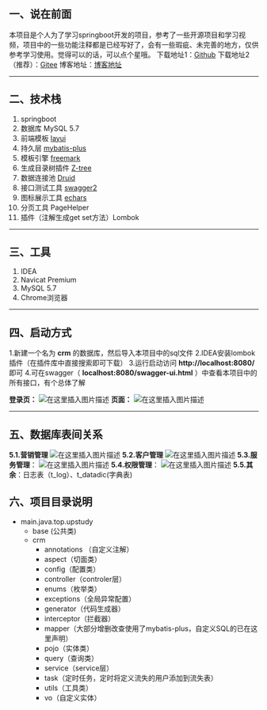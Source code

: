 ## 一、说在前面
本项目是个人为了学习springboot开发的项目，参考了一些开源项目和学习视频，项目中的一些功能注释都是已经写好了，会有一些瑕疵、未完善的地方，仅供参考学习使用。觉得可以的话，可以点个星哦。
下载地址1：[Github](https://github.com/ChangeWeDer/crm)
下载地址2（推荐）：[Gitee](https://gitee.com/changeWeder/crm)
博客地址：[博客地址](https://www.upstudy.top/index.php/archives/39/)
***
## 二、技术栈
1. springboot
2. 数据库 MySQL 5.7
3. 前端模板 [layui](http://www.layui.com/doc)
4. 持久层 [mybatis-plus](https://baomidou.com/guide/)
5. 模板引擎 [freemark](http://freemarker.foofun.cn/)
6. 生成目录树插件 [Z-tree](http://www.treejs.cn/v3/faq.php#_206)
7. 数据连接池 [Druid](https://github.com/alibaba/druid/)
8. 接口测试工具 [swagger2](https://swagger.io/)
9. 图标展示工具 [echars](https://echarts.apache.org/zh/index.html)
10. 分页工具 PageHelper
11. 插件（注解生成get set方法）Lombok
***

## 三、工具
1. IDEA
2. Navicat Premium
3. MySQL 5.7
4. Chrome浏览器
***
## 四、启动方式
1.新建一个名为 **crm** 的数据库，然后导入本项目中的sql文件
2.IDEA安装lombok插件（在插件库中直接搜索即可下载）
3.运行启动访问 **http://localhost:8080/** 即可
4.可在swagger（ **localhost:8080/swagger-ui.html** ）中查看本项目中的所有接口，有个总体了解

**登录页：**
![在这里插入图片描述](https://img-blog.csdnimg.cn/2020111413270439.png?x-oss-process=image/watermark,type_ZmFuZ3poZW5naGVpdGk,shadow_10,text_aHR0cHM6Ly9ibG9nLmNzZG4ubmV0L3dlaXhpbl80Mzg3ODMzMg==,size_16,color_FFFFFF,t_70#pic_center)
**页面：**
![在这里插入图片描述](https://img-blog.csdnimg.cn/20201114132825159.png?x-oss-process=image/watermark,type_ZmFuZ3poZW5naGVpdGk,shadow_10,text_aHR0cHM6Ly9ibG9nLmNzZG4ubmV0L3dlaXhpbl80Mzg3ODMzMg==,size_16,color_FFFFFF,t_70#pic_center)

***
## 五、数据库表间关系
**5.1.营销管理**
![在这里插入图片描述](https://img-blog.csdnimg.cn/20201114115418195.png?x-oss-process=image/watermark,type_ZmFuZ3poZW5naGVpdGk,shadow_10,text_aHR0cHM6Ly9ibG9nLmNzZG4ubmV0L3dlaXhpbl80Mzg3ODMzMg==,size_16,color_FFFFFF,t_70#pic_center)
**5.2.客户管理**
![在这里插入图片描述](https://img-blog.csdnimg.cn/2020111412520713.png?x-oss-process=image/watermark,type_ZmFuZ3poZW5naGVpdGk,shadow_10,text_aHR0cHM6Ly9ibG9nLmNzZG4ubmV0L3dlaXhpbl80Mzg3ODMzMg==,size_16,color_FFFFFF,t_70#pic_center)
**5.3.服务管理**：
![在这里插入图片描述](https://img-blog.csdnimg.cn/20201114125819116.png?x-oss-process=image/watermark,type_ZmFuZ3poZW5naGVpdGk,shadow_10,text_aHR0cHM6Ly9ibG9nLmNzZG4ubmV0L3dlaXhpbl80Mzg3ODMzMg==,size_16,color_FFFFFF,t_70#pic_center)
**5.4.权限管理**：
![在这里插入图片描述](https://img-blog.csdnimg.cn/20201114130543290.png?x-oss-process=image/watermark,type_ZmFuZ3poZW5naGVpdGk,shadow_10,text_aHR0cHM6Ly9ibG9nLmNzZG4ubmV0L3dlaXhpbl80Mzg3ODMzMg==,size_16,color_FFFFFF,t_70#pic_center)
**5.5.其余**：日志表（t_log）、t_datadic(字典表)

## 六、项目目录说明
- main.java.top.upstudy
  * base (公共类)
  * crm 
    + annotations （自定义注解）
    + aspect（切面类）
    + config（配置类）
    + controller（controler层）
    + enums（枚举类）
    + exceptions（全局异常配置）
    + generator（代码生成器）
    + interceptor（拦截器）
    + mapper（大部分增删改查使用了mybatis-plus，自定义SQL的已在这里声明）
    + pojo（实体类）
    + query（查询类）
    + service（service层）
    + task（定时任务，定时将定义流失的用户添加到流失表）
    + utils（工具类）
    + vo（自定义实体）
   
